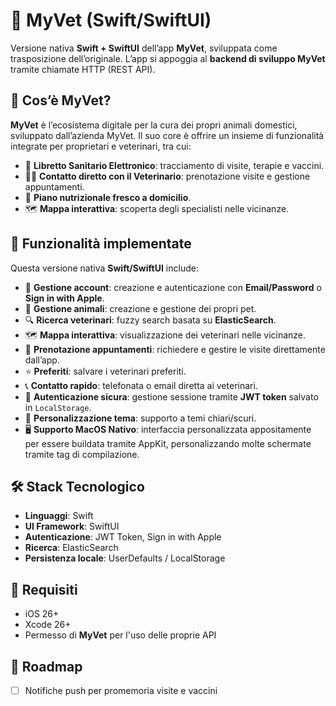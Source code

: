 # 🐾 MyVet (Swift/SwiftUI)

Versione nativa **Swift + SwiftUI** dell’app **MyVet**, sviluppata come trasposizione dell’originale.
L’app si appoggia al **backend di sviluppo MyVet** tramite chiamate HTTP (REST API).

## 📖 Cos’è MyVet?

**MyVet** è l’ecosistema digitale per la cura dei propri animali domestici, sviluppato dall’azienda MyVet.
Il suo core è offrire un insieme di funzionalità integrate per proprietari e veterinari, tra cui:

* 📒 **Libretto Sanitario Elettronico**: tracciamento di visite, terapie e vaccini.
* 👩‍⚕️ **Contatto diretto con il Veterinario**: prenotazione visite e gestione appuntamenti.
* 🥗 **Piano nutrizionale fresco a domicilio**.
* 🗺️ **Mappa interattiva**: scoperta degli specialisti nelle vicinanze.

## 🚀 Funzionalità implementate

Questa versione nativa **Swift/SwiftUI** include:

* 👤 **Gestione account**: creazione e autenticazione con **Email/Password** o **Sign in with Apple**.
* 🐶 **Gestione animali**: creazione e gestione dei propri pet.
* 🔍 **Ricerca veterinari**: fuzzy search basata su **ElasticSearch**.
* 🗺️ **Mappa interattiva**: visualizzazione dei veterinari nelle vicinanze.
* 📅 **Prenotazione appuntamenti**: richiedere e gestire le visite direttamente dall’app.
* ⭐ **Preferiti**: salvare i veterinari preferiti.
* 📞 **Contatto rapido**: telefonata o email diretta ai veterinari.
* 🔑 **Autenticazione sicura**: gestione sessione tramite **JWT token** salvato in `LocalStorage`.
* 🎨 **Personalizzazione tema**: supporto a temi chiari/scuri.
* 🖥️ **Supporto MacOS Nativo**: interfaccia personalizzata appositamente per essere buildata tramite AppKit, personalizzando molte schermate tramite tag di compilazione.

## 🛠️ Stack Tecnologico

* **Linguaggi**: Swift
* **UI Framework**: SwiftUI
* **Autenticazione**: JWT Token, Sign in with Apple
* **Ricerca**: ElasticSearch
* **Persistenza locale**: UserDefaults / LocalStorage

## 📲 Requisiti

* iOS 26+
* Xcode 26+
* Permesso di **MyVet** per l'uso delle proprie API

## 📌 Roadmap

* [ ] Notifiche push per promemoria visite e vaccini

